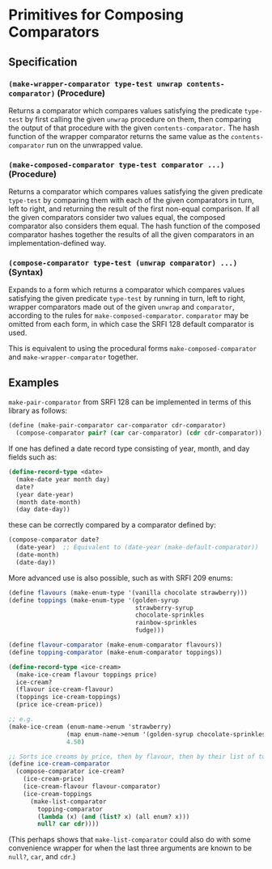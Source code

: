 # Primitives for Composing Comparators

## Specification

### `(make-wrapper-comparator type-test unwrap contents-comparator)` (Procedure)

Returns a comparator which compares values satisfying the predicate `type-test` by first calling the given `unwrap` procedure on them, then comparing the output of that procedure with the given `contents-comparator.` The hash function of the wrapper comparator returns the same value as the `contents-comparator` run on the unwrapped value.

### `(make-composed-comparator type-test comparator ...)` (Procedure)

Returns a comparator which compares values satisfying the given predicate `type-test` by comparing them with each of the given comparators in turn, left to right, and returning the result of the first non-equal comparison. If all the given comparators consider two values equal, the composed comparator also considers them equal. The hash function of the composed comparator hashes together the results of all the given comparators in an implementation-defined way.

### `(compose-comparator type-test (unwrap comparator) ...)` (Syntax)

Expands to a form which returns a comparator which compares values satisfying the given predicate `type-test` by running in turn, left to right, wrapper comparators made out of the given `unwrap` and `comparator`, according to the rules for `make-composed-comparator`. `comparator` may be omitted from each form, in which case the SRFI 128 default comparator is used.

This is equivalent to using the procedural forms `make-composed-comparator` and `make-wrapper-comparator` together.

## Examples

`make-pair-comparator` from SRFI 128 can be implemented in terms of this library as follows:

```scheme
(define (make-pair-comparator car-comparator cdr-comparator)
  (compose-comparator pair? (car car-comparator) (cdr cdr-comparator)))
```

If one has defined a date record type consisting of year, month, and day fields such as:

```scheme
(define-record-type <date>
  (make-date year month day)
  date?
  (year date-year)
  (month date-month)
  (day date-day))
```

these can be correctly compared by a comparator defined by:

```scheme
(compose-comparator date?
  (date-year)  ;; Equivalent to (date-year (make-default-comparator))
  (date-month)
  (date-day))
```

More advanced use is also possible, such as with SRFI 209 enums:

```scheme
(define flavours (make-enum-type '(vanilla chocolate strawberry)))
(define toppings (make-enum-type '(golden-syrup
                                   strawberry-syrup
                                   chocolate-sprinkles
                                   rainbow-sprinkles
                                   fudge)))

(define flavour-comparator (make-enum-comparator flavours))
(define topping-comparator (make-enum-comparator toppings))

(define-record-type <ice-cream>
  (make-ice-cream flavour toppings price)
  ice-cream?
  (flavour ice-cream-flavour)
  (toppings ice-cream-toppings)
  (price ice-cream-price))

;; e.g.
(make-ice-cream (enum-name->enum 'strawberry)
                (map enum-name->enum '(golden-syrup chocolate-sprinkles))
                4.50)

;; Sorts ice creams by price, then by flavour, then by their list of toppings.
(define ice-cream-comparator
  (compose-comparator ice-cream?
    (ice-cream-price)
    (ice-cream-flavour flavour-comparator)
    (ice-cream-toppings 
      (make-list-comparator
        topping-comparator
        (lambda (x) (and (list? x) (all enum? x)))
        null? car cdr))))
```

(This perhaps shows that `make-list-comparator` could also do with some convenience wrapper for when the last three arguments are known to be `null?`, `car`, and `cdr`.)
